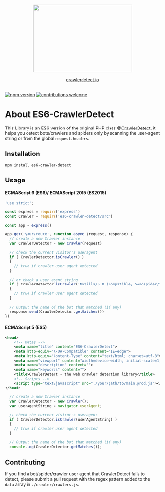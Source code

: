 <p align="center"><a href="http://crawlerdetect.io/" target="_blank"><img src="https://cloud.githubusercontent.com/assets/340752/23082173/1bd1a396-f550-11e6-8aba-4d3c75edea2f.png" width="321" height="219" /></a><br><br>
<a href="http://crawlerdetect.io/" target="_blank">crawlerdetect.io</a>
<br><br>
</p>

[![npm version](https://badge.fury.io/js/es6-crawler-detect.svg)](https://badge.fury.io/js/es6-crawler-detect) [![contributions welcome](https://img.shields.io/badge/contributions-welcome-brightgreen.svg?style=flat)](https://github.com/JefferyHus/es6-crawler-detect/issues)



# About ES6-CrawlerDetect
This Library is an ES6 version of the original PHP class @[CrawlerDetect](https://github.com/JayBizzle/Crawler-Detect), it helps you detect bots/crawlers and spiders only by scanning the user-agent string or from the global `request.headers`.

## Installation
`npm install es6-crawler-detect`

## Usage
#### ECMAScript 6 (ES6)/ ECMAScript 2015 (ES2015)
```javascript
'use strict';

const express = require('express')
const Crawler = require('es6-crawler-detect/src')

const app = express()

app.get('your/route', function async (request, response) {
  // create a new Crawler instance
  var CrawlerDetector = new Crawler(request)
  
  // check the current visitor's useragent
  if ( CrawlerDetector.isCrawler() )
  {
    // true if crawler user agent detected
  }
  
  // or check a user agent string
  if ( CrawlerDetector.isCrawler('Mozilla/5.0 (compatible; Sosospider/2.0; +http://help.soso.com/webspider.htm)') )
  {
    // true if crawler user agent detected
  }
  
  // Output the name of the bot that matched (if any)
  response.send(CrawlerDetector.getMatches())
})
```
#### ECMAScript 5 (ES5)
```xml
<head>
	<!-- Metas -->
	<meta name="title" content="ES6-CrawlerDetect">
	<meta http-equiv="X-UA-Compatible" content="IE=edge">
	<meta http-equiv="Content-Type" content="text/html; charset=utf-8">
	<meta name="viewport" content="width=device-width, initial-scale=1, shrink-to-fit=no">
	<meta name="description" content="">
	<meta name="keywords" content="">
	<title>CrawlerDetect - the web crawler detection library</title>
	<!-- Scripts -->
	<script type="text/javascript" src="./your/path/to/main.prod.js"></script>
</head>
```

```javascript
  // create a new Crawler instance
  var CrawlerDetector = new Crawler();
  var userAgentString = navigator.userAgent;
  
  // check the current visitor's useragent
  if ( CrawlerDetector.isCrawler(userAgentString) )
  {
    // true if crawler user agent detected
  }
  
  // Output the name of the bot that matched (if any)
  console.log(CrawlerDetector.getMatches());
```

## Contributing
If you find a bot/spider/crawler user agent that CrawlerDetect fails to detect, please submit a pull request with the regex pattern added to the `data` array in `./crawler/crawlers.js`.
